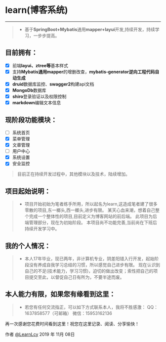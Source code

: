 # learn(博客系统)

------
> * 基于**SpringBoot+Mybatis**通用**mapper+layui**开发,持续开发，持续学习，一步步提高。

## 目前拥有：
- [x] 前端**layui、ztree等**基本样式
- [x] 支持**Mybatis通用mapper**的增删改查，**mybatis-generator逆向工程代码自动生成**
- [x] **druid**数据库监控、**swagger2**构建api文档
- [x] **MongoDb**数据库
- [x] **shiro**登录验证以及权限控制
- [x] **markdown**编辑文本信息

## 现阶段功能模块：
- [ ] 系统首页
- [x] 菜单管理
- [x] 文章管理
- [ ] 用户中心
- [x] 系统设置
- [x] 安全监控
> 目前正在持续开发过程中，其他模块以及技术，陆续增加。

## 项目起始说明：
> * 项目开始初始为笔者练手所用，所以起名为learn,这造成笔者建了很多零散的项目,东一榔头,西一榔头,进步有限。
某天心血来潮，想着自己整个完成一个整体性的项目,目前定义为博客网站的前后端。
此项目为后端管理部分，现在为初始阶段。
本项目尚不功能完善,当前尚在下班后持续开发学习中。


## 我的个人情况：
> * 本人17年毕业，现已两年，非计算机专业，阴差阳错入行开发，起始阶段没有养成自我学习总结的习惯，所以感觉自己进步有限。
现在认识到自己的不足(技术能力，学习习惯)，迫切的做出改变；索性把自己的项目提交至此，以督促自己日有所为，不要半途而废。

## 本人能力有限，如果您有缘看到这里：
> * 若您有任何交流指正，可以如下方式联系本人，我将不胜感激：
QQ：1637858577（可邮箱）
微信：15953162136



再一次感谢您花费时间看到这里！祝您在这里记录、阅读、分享愉快！

作者 [@LearnLcy][1]
2019 年 11月 08日    


  [1]: https://github.com/learnerLcy/learn
